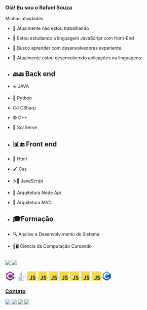 ### Olá! Eu sou o Rafael Souza



Minhas atividades

- 🔭 Atualmente não estou trabalhando 
- 🌱 Estou estudando a linguagem JavaScript com front-End
- 👯 Busco aprender com desenvolvedores experiente.
- 👀 Atualmente estou desenvolvendo aplicações na linguagens:
- ##   🔙🔚 Back end
- ☕ JAVA
- 🐍 Python
- C# CSharp
- ©  C++
- 🎲 Sql Serve
- ## 📊🔚 Front end 
- 📝 Html
- 🖌 Css
- ☕🔐 JavaScript
- 📁 Arquitetura Node Api
- 📂 Arquitetura MVC
- ##  🎓Formação

- 🔍 Analise e Desenvolvimento de Sistema 
- 🧪🖥 Ciencia da Computação Cursando


##

<div>
<a href="https://github.com/Rafael-H-Souza/Rafael-H-Souza">
  <img height="175em" src="https://github-readme-stats.vercel.app/api?username=Rafael-H-Souza&show_icons=true&theme=dracula&include_all_commits=true&count_private=true"/>
  <img height="170em" src="https://github-readme-stats.vercel.app/api/top-langs/?username=Rafael-H-Souza&layout=compact&langs_count=16&theme=dracula"/>
</div>
  

  
<div style = "display: inline_block"><br>
    <img align ="center" alt="Rafa-Csharp" height="30" width "40" src="https://github.com/devicons/devicon/blob/master/icons/csharp/csharp-original.svg">
     <img align ="center" alt="Rafa-Java" height="30" width "40" src="https://github.com/devicons/devicon/blob/master/icons/java/java-original.svg">
     <img align ="center" alt="Rafa-JavaScript" height="30" width "40" src="https://github.com/devicons/devicon/blob/master/icons/javascript/javascript-original.svg">
     <img align ="center" alt="Rafa-TypeScript" height="30" width "40" src="https://github.com/devicons/devicon/blob/master/icons/javascript/javascript-original.svg">
     <img align ="center" alt="Rafa-Python" height="30" width "40" src="https://github.com/devicons/devicon/blob/master/icons/javascript/javascript-original.svg">
     <img align ="center" alt="Rafa-Html" height="30" width "40" src="https://github.com/devicons/devicon/blob/master/icons/javascript/javascript-original.svg">
     <img align ="center" alt="Rafa-Css" height="30" width "40" src="https://github.com/devicons/devicon/blob/master/icons/javascript/javascript-original.svg">
     <img align ="center" alt="Rafa-Mongodb" height="30" width "40" src="https://github.com/devicons/devicon/blob/master/icons/javascript/javascript-original.svg">
     <img align ="center" alt="Rafa-Sql" height="30" width "40" src="https://github.com/devicons/devicon/blob/master/icons/javascript/javascript-original.svg">
     <img align ="center" alt="Rafa-c" height="30" width "40" src="https://github.com/devicons/devicon/blob/master/icons/c/c-original.svg">
</div>
  
### Contato
  
<div>
    <a href = "https://www.linkedin.com/in/rafael-henrique-de-souza" target = "_black"><img src ="https://img.shields.io/badge/LinkedIn-0077B5?style=for-the-badge&logo=linkedin&logoColor=white" target = "_black"></a>  
  <a href = "https://twitter.com/Rafa_h_souza" target = "_black"><img src ="https://img.shields.io/badge/Twitter-1DA1F2?style=for-the-badge&logo=twitter&logoColor=white" target = "_black"></a>
  <a href = "https://www.instagram.com/rafael.h.souz/" target = "_black"><img src ="https://img.shields.io/badge/Instagram-E4405F?style=for-the-badge&logo=instagram&logoColor=white" target = "_black"></a>
  <a href = "mailto:rafael.h.souza@outlook.com" target = "_black"><img src ="https://img.shields.io/badge/Microsoft_Outlook-0078D4?style=for-the-badge&logo=microsoft-outlook&logoColor=white" target = "_black"></a>
  </div>
  
  
  ##
  
